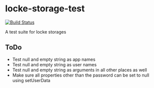locke-storage-test
==================

[![Build Status](https://secure.travis-ci.org/jakobmattsson/locke-store-test.png)](http://travis-ci.org/jakobmattsson/locke-store-test)

A test suite for locke storages



ToDo
----
* Test null and empty string as app names
* Test null and empty string as user names
* Test null and empty string as arguments in all other places as well
* Make sure all properties other than the password can be set to null using setUserData
